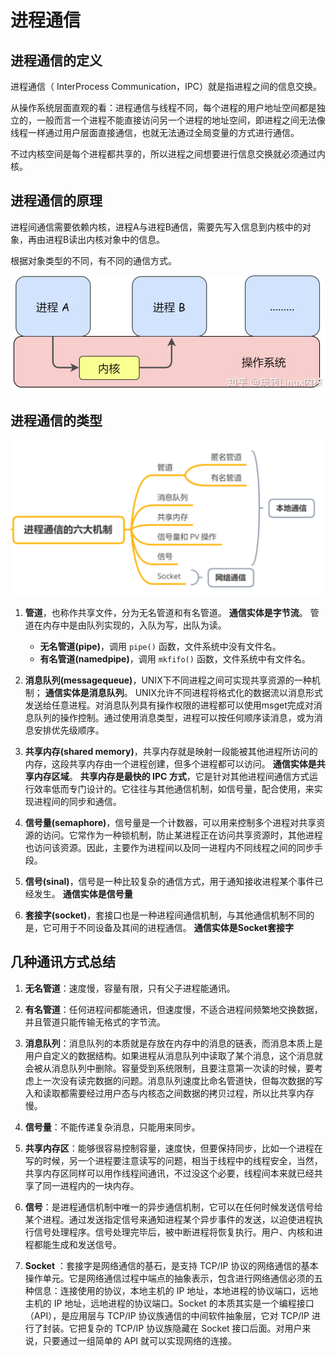 # 进程通信

## 进程通信的定义
进程通信（ InterProcess Communication，IPC）就是指进程之间的信息交换。

从操作系统层面直观的看：进程通信与线程不同，每个进程的用户地址空间都是独立的，一般而言一个进程不能直接访问另一个进程的地址空间，即进程之间无法像线程一样通过用户层面直接通信，也就无法通过全局变量的方式进行通信。

不过内核空间是每个进程都共享的，所以进程之间想要进行信息交换就必须通过内核。

## 进程通信的原理
进程间通信需要依赖内核，进程A与进程B通信，需要先写入信息到内核中的对象，再由进程B读出内核对象中的信息。

根据对象类型的不同，有不同的通信方式。

![进程通讯原理](png/进程通信原理.png)

## 进程通信的类型

![进程通讯分类](png/进程通信分类.png)

1. **管道**，也称作共享文件，分为无名管道和有名管道。
   **通信实体是字节流**。
   管道在内存中是由队列实现的，入队为写，出队为读。  
    - **无名管道(pipe)**，调用 `pipe()` 函数，文件系统中没有文件名。
    - **有名管道(namedpipe)**，调用 `mkfifo()` 函数，文件系统中有文件名。

2. **消息队列(messagequeue)**，UNIX下不同进程之间可实现共享资源的一种机制；
   **通信实体是消息队列**。
   UNIX允许不同进程将格式化的数据流以消息形式发送给任意进程。对消息队列具有操作权限的进程都可以使用msget完成对消息队列的操作控制。通过使用消息类型，进程可以按任何顺序读消息，或为消息安排优先级顺序。

3. **共享内存(shared memory)**，共享内存就是映射一段能被其他进程所访问的内存，这段共享内存由一个进程创建，但多个进程都可以访问。
   **通信实体是共享内存区域**。
   **共享内存是最快的 IPC 方式**，它是针对其他进程间通信方式运行效率低而专门设计的。它往往与其他通信机制，如信号量，配合使用，来实现进程间的同步和通信。

4. **信号量(semaphore)**，信号量是一个计数器，可以用来控制多个进程对共享资源的访问。它常作为一种锁机制，防止某进程正在访问共享资源时，其他进程也访问该资源。因此，主要作为进程间以及同一进程内不同线程之间的同步手段。

5. **信号(sinal)**，信号是一种比较复杂的通信方式，用于通知接收进程某个事件已经发生。
   **通信实体是信号量**

6. **套接字(socket)**，套接口也是一种进程间通信机制，与其他通信机制不同的是，它可用于不同设备及其间的进程通信。
   **通信实体是Socket套接字**

## 几种通讯方式总结

1. **无名管道**：速度慢，容量有限，只有父子进程能通讯。

2. **有名管道**：任何进程间都能通讯，但速度慢，不适合进程间频繁地交换数据，并且管道只能传输无格式的字节流。

3. **消息队列**：消息队列的本质就是存放在内存中的消息的链表，而消息本质上是用户自定义的数据结构。如果进程从消息队列中读取了某个消息，这个消息就会被从消息队列中删除。容量受到系统限制，且要注意第一次读的时候，要考虑上一次没有读完数据的问题。消息队列速度比命名管道快，但每次数据的写入和读取都需要经过用户态与内核态之间数据的拷贝过程，所以比共享内存慢。

4. **信号量**：不能传递复杂消息，只能用来同步。

5. **共享内存区**：能够很容易控制容量，速度快，但要保持同步，比如一个进程在写的时候，另一个进程要注意读写的问题，相当于线程中的线程安全，当然，共享内存区同样可以用作线程间通讯，不过没这个必要，线程间本来就已经共享了同一进程内的一块内存。

6. **信号**：是进程通信机制中唯一的异步通信机制，它可以在任何时候发送信号给某个进程。通过发送指定信号来通知进程某个异步事件的发送，以迫使进程执行信号处理程序。信号处理完毕后，被中断进程将恢复执行。用户、内核和进程都能生成和发送信号。
   
7. **Socket** ：套接字是网络通信的基石，是支持 TCP/IP 协议的网络通信的基本操作单元。它是网络通信过程中端点的抽象表示，包含进行网络通信必须的五种信息：连接使用的协议，本地主机的 IP 地址，本地进程的协议端口，远地主机的 IP 地址，远地进程的协议端口。Socket 的本质其实是一个编程接口（API），是应用层与 TCP/IP 协议族通信的中间软件抽象层，它对 TCP/IP 进行了封装。它把复杂的 TCP/IP 协议族隐藏在 Socket 接口后面。对用户来说，只要通过一组简单的 API 就可以实现网络的连接。 
